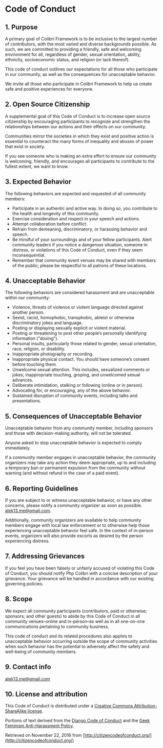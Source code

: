 # Code of Conduct

## 1. Purpose

A primary goal of Colibri Framework is to be inclusive to the largest number of contributors,
with the most varied and diverse backgrounds possible.
As such, we are committed to providing a friendly, safe and welcoming environment for all, regardless of gender,
sexual orientation, ability, ethnicity, socioeconomic status, and religion (or lack thereof).

This code of conduct outlines our expectations for all those who participate in our community,
as well as the consequences for unacceptable behavior.

We invite all those who participate in Colibri Framework to help us create safe and positive experiences for everyone.

## 2. Open Source Citizenship

A supplemental goal of this Code of Conduct is to increase open source citizenship by encouraging participants
to recognize and strengthen the relationships between our actions and their effects on our community.

Communities mirror the societies in which they exist and positive action is essential
to counteract the many forms of inequality and abuses of power that exist in society.

If you see someone who is making an extra effort to ensure our community is welcoming, friendly,
and encourages all participants to contribute to the fullest extent, we want to know.

## 3. Expected Behavior

The following behaviors are expected and requested of all community members:

*   Participate in an authentic and active way. In doing so, you contribute to the health and longevity of this community.
*   Exercise consideration and respect in your speech and actions.
*   Attempt collaboration before conflict.
*   Refrain from demeaning, discriminatory, or harassing behavior and speech.
*   Be mindful of your surroundings and of your fellow participants.
    Alert community leaders if you notice a dangerous situation, someone in distress,
    or violations of this Code of Conduct, even if they seem inconsequential.
*   Remember that community event venues may be shared with members of the public;
    please be respectful to all patrons of these locations.

## 4. Unacceptable Behavior

The following behaviors are considered harassment and are unacceptable within our community:

*   Violence, threats of violence or violent language directed against another person.
*   Sexist, racist, homophobic, transphobic, ableist or otherwise discriminatory jokes and language.
*   Posting or displaying sexually explicit or violent material.
*   Posting or threatening to post other people’s personally identifying information ("doxing").
*   Personal insults, particularly those related to gender, sexual orientation, race, religion, or disability.
*   Inappropriate photography or recording.
*   Inappropriate physical contact. You should have someone’s consent before touching them.
*   Unwelcome sexual attention. This includes, sexualized comments or jokes; inappropriate touching, groping,
    and unwelcomed sexual advances.
*   Deliberate intimidation, stalking or following (online or in person).
*   Advocating for, or encouraging, any of the above behavior.
*   Sustained disruption of community events, including talks and presentations.

## 5. Consequences of Unacceptable Behavior

Unacceptable behavior from any community member, including sponsors and those with decision-making authority,
will not be tolerated.

Anyone asked to stop unacceptable behavior is expected to comply immediately.

If a community member engages in unacceptable behavior, the community organizers may take any action they deem appropriate,
up to and including a temporary ban or permanent expulsion from the community without warning
(and without refund in the case of a paid event).

## 6. Reporting Guidelines

If you are subject to or witness unacceptable behavior, or have any other concerns,
please notify a community organizer as soon as possible. alek13.me@gmail.com.



Additionally, community organizers are available to help community members engage with local law enforcement
or to otherwise help those experiencing unacceptable behavior feel safe.
In the context of in-person events, organizers will also provide escorts as desired by the person experiencing distress.

## 7. Addressing Grievances

If you feel you have been falsely or unfairly accused of violating this Code of Conduct,
you should notify Php Colibri with a concise description of your grievance.
Your grievance will be handled in accordance with our existing governing policies.



## 8. Scope

We expect all community participants (contributors, paid or otherwise; sponsors; and other guests)
to abide by this Code of Conduct in all community venues–online
and in-person–as well as in all one-on-one communications pertaining to community business.

This code of conduct and its related procedures also applies to unacceptable behavior occurring outside the scope of community activities
when such behavior has the potential to adversely affect the safety and well-being of community members.

## 9. Contact info

alek13.me@gmail.com

## 10. License and attribution

This Code of Conduct is distributed under a [Creative Commons Attribution-ShareAlike license](http://creativecommons.org/licenses/by-sa/3.0/).

Portions of text derived from the [Django Code of Conduct](https://www.djangoproject.com/conduct/) and the [Geek Feminism Anti-Harassment Policy](http://geekfeminism.wikia.com/wiki/Conference_anti-harassment/Policy).

Retrieved on November 22, 2016 from [http://citizencodeofconduct.org/](http://citizencodeofconduct.org/)
